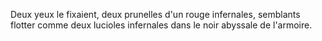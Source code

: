 Deux yeux le fixaient, deux prunelles d'un rouge infernales, semblants flotter comme deux lucioles infernales dans le noir abyssale de l'armoire.
